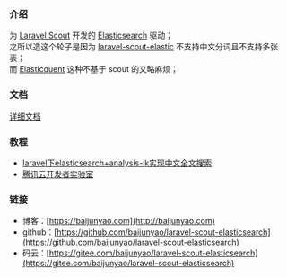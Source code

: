 ### 介绍
为 [Laravel Scout](https://laravel-china.org/docs/laravel/5.5/scout/1346) 开发的 [Elasticsearch](https://baijunyao.com/article/155) 驱动；  
之所以造这个轮子是因为 [laravel-scout-elastic](https://github.com/ErickTamayo/laravel-scout-elastic) 不支持中文分词且不支持多张表；  
而 [Elasticquent](https://github.com/elasticquent/Elasticquent) 这种不基于 scout 的又略麻烦；  

### 文档
[详细文档](https://baijunyao.com/docs/laravel-scout-elasticsearch)

### 教程
- [laravel下elasticsearch+analysis-ik实现中文全文搜索](https://baijunyao.com/article/156)
- [腾讯云开发者实验室](https://cloud.tencent.com/developer/labs/lab/10433)

### 链接
- 博客：[https://baijunyao.com](http://baijunyao.com)   
- github：[https://github.com/baijunyao/laravel-scout-elasticsearch](https://github.com/baijunyao/laravel-scout-elasticsearch)   
- 码云：[https://gitee.com/baijunyao/laravel-scout-elasticsearch](https://gitee.com/baijunyao/laravel-scout-elasticsearch)
